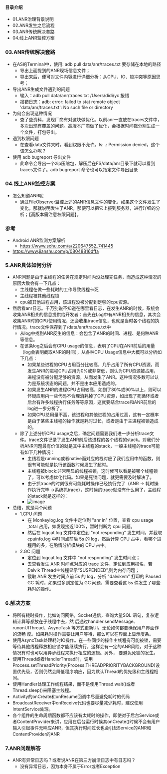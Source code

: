 #### 目录介绍
- 01.ANR治理背景说明
- 02.ANR发生之后流程
- 03.ANR传统解决套路
- 04.线上ANR监控方案





### 03.ANR传统解决套路
- 在AS的Terminal中，使用: adb pull data/anr/traces.txt 要存储在本地的路径
    - 导出上面提到的ANR现场信息文件；
    - 导出来后，便可对文件内容进行详细分析：从CPU、IO、锁冲突等原因思考；
- 导出ANR生成文件遇到的问题
    - 输入：adb pull data/anr/traces.txt /Users/didi/yc  报错
    - 报错日志：adb: error: failed to stat remote object 'data/anr/traces.txt': No such file or directory
- 为何会出现这种情况
    - 查了些资料，发现厂商有对这块做优化。以前anr一直放在traces文件中，多次出现有覆盖的问题。高版本厂商做了优化，会根据时间戳分别生成一个文件，打包导出。
- 遇到权限问题
    - 在查看data文件夹时，看到权限不允许。ls: .: Permission denied，这个该怎么办呢？
- 使用 adb bugreport 导出文件
    - 此命令会导出一个zip压缩包，解压后在FS/data/anr目录下就可以看到traces文件了。adb bugreport 命令也可以指定文件导出目录


### 04.线上ANR监控方案
- 怎么知道ANR呢
    - 通过FileObserver监控上述的ANR信息文件的变化，如果这个文件发生了变化，那就说明发生了ANR，那便可以把它上报到服务器，进行详细的分析；【高版本需注意权限问题】。


### 参考
- Android ANR监测方案解析 
    - https://www.sohu.com/a/220647552_741445
- https://www.jianshu.com/p/08048816dffa


### 5.ANR具体如何分析
- ANR问题是由于主线程的任务在规定时间内没处理完任务，而造成这种情况的原因大致会有一下几点：
    - 主线程在做一些耗时的工作导致线程卡死
    - 主线程被其他线程锁
    - cpu被其他进程占用，该进程没被分配到足够的cpu资源。
- 然后看anr日志。千万别说不知道在哪里看日志，在发生ANR的时候，系统会收集ANR相关的信息提供给开发者：首先在Log中有ANR相关的信息，其次会收集ANR时的CPU使用情况，还会收集trace信息，也就是当时各个线程的执行情况。trace文件保存到了/data/anr/traces.txt中
    - 从log中找到ANR反生的信息：会包含了ANR的时间、进程、是何种ANR等信息。
    - 在该条log之后会有CPU usage的信息，表明了CPU在ANR前后的用量（log会表明截取ANR的时间），从各种CPU Usage信息中大概可以分析如下几点：
        - 如果某些进程的CPU占用百分比较高，几乎占用了所有CPU资源，而发生ANR的进程CPU占用为0%或非常低，则认为CPU资源被占用，进程没有被分配足够的资源，从而发生了ANR。这种情况多数可以认为是系统状态的问题，并不是由本应用造成的。
        - 如果发生ANR的进程CPU占用较高，如到了80%或90%以上，则可以怀疑应用内一些代码不合理消耗掉了CPU资源，如出现了死循环或者后台有许多线程执行任务等等原因，这就要结合trace和ANR前后的log进一步分析了。
        - 如果CPU总用量不高，该进程和其他进程的占用过高，这有一定概率是由于某些主线程的操作就是耗时过长，或者是由于主进程被锁造成的。
    - 除了上述分析CPU usage之后，确定问题需要我们进一步分析trace文件。trace文件记录了发生ANR前后该进程的各个线程的stack。对我们分析ANR问题最有价值的就是其中主线程的stack，一般主线程的trace可能有如下几种情况：
        - 主线程是running或者native而对应的栈对应了我们应用中的函数，则很有可能就是执行该函数时候发生了超时。
        - 主线程被block:非常明显的线程被锁，这时候可以看是被哪个线程锁了，可以考虑优化代码。如果是死锁问题，就更需要及时解决了。
        - 由于抓trace的时刻很有可能耗时操作已经执行完了（ANR -> 耗时操作执行完毕 ->系统抓trace），这时候的trace就没有什么用了，主线程的stack就是这样的：
        - ![image](https://upload-images.jianshu.io/upload_images/4432347-d04774c861b8e6c4.png?imageMogr2/auto-orient/strip%7CimageView2/2/w/1240)
- 总结，就是两个问题
    - 1.CPU 问题
        - 在 Monkeylog.log 文件中定位到 "anr in" 位置，查看 cpu usage ,total 占用，如发现接近100%，暂时判断为 cpu 问题。
        - 然后在 logcat.log 文件中定位到 "not responding" 发生时间，并截取cpuinfo.log 中时间点前后 5s 的 log，然后计算 CPU 占中，看哪个进程用的多，在酌情分析模块的 CPU 占中。
    - 2.GC 问题
        - 定位到 logcat.log 文件中 "not responding" 发生时间点；
        - 去查看发生 ANR 时间点对应的 trace 文件，定位到应用报名，若Dalvik Thread主线程显示“SUSPENDED”,则为内存问题；
        - 截取 ANR 发生时间点前 5s 的 log，分析 "dalvikvm" 打印的 Paused GC 耗时，如果过多则定位为 GC 问题，需要查看这 5s 件发生了哪些耗时的操作。



### 6.解决方案
- 将所有耗时操作，比如访问网络，Socket通信，查询大量SQL 语句，复杂逻辑计算等都放在子线程中去，然
后通过handler.sendMessage、runonUIThread、AsyncTask 等方式更新UI。无论如何都要确保用户界面作的流畅
度。如果耗时操作需要让用户等待，那么可以在界面上显示度条。
- 使用AsyncTask处理耗时IO操作。在一些同步的操作主线程有可能被锁，需要等待其他线程释放相应锁才能继续执行，这样会有一定的ANR风险，对于这种情况有时也可以用异步线程来执行相应的逻辑。另外， 要避免死锁的发生。
- 使用Thread或者HandlerThread时，调用Process.setThreadPriority(Process.THREADPRIORITYBACKGROUND)设置优先级，否则仍然会降低程序响应，因为默认Thread的优先级和主线程相同。
- 使用Handler处理工作线程结果，而不是使用Thread.wait()或者Thread.sleep()来阻塞主线程。
- Activity的onCreate和onResume回调中尽量避免耗时的代码
- BroadcastReceiver中onReceive代码也要尽量减少耗时，建议使用IntentService处理。
- 各个组件的生命周期函数都不应该有太耗时的操作，即使对于后台Service或者ContentProvider来讲，应用在后台运行时候其onCreate()时候不会有用户输入引起事件无响应ANR，但其执行时间过长也会引起Service的ANR和ContentProvider的ANR



### 7.ANR问题解答
- ANR有异常日志吗？或者说ANR在第三方崩溃日志中有日志吗？
    - 没有异常日志，因为本身不属于Error或者Exception




